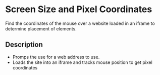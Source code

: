 # Screen Size and Pixel Coordinates

Find the coordinates of the mouse over a website loaded in an iframe to determine placement of elements.

## Description

* Promps the use for a web address to use.
* Loads the site into an iframe and tracks mouse position to get pixel coordinates
